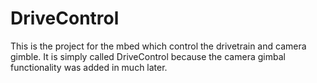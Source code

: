 # DriveControl

This is the project for the mbed which control the drivetrain and camera gimble. It is simply called DriveControl because the camera gimbal functionality was added in much later.
